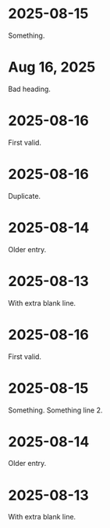 # 2025-08-15
Something.

# Aug 16, 2025
Bad heading.

# 2025-08-16
First valid.

# 2025-08-16
Duplicate.

# 2025-08-14
Older entry.


# 2025-08-13
With extra blank line.



# 2025-08-16
First valid.

# 2025-08-15
Something.
Something line 2.

# 2025-08-14
Older entry.


# 2025-08-13
With extra blank line.

